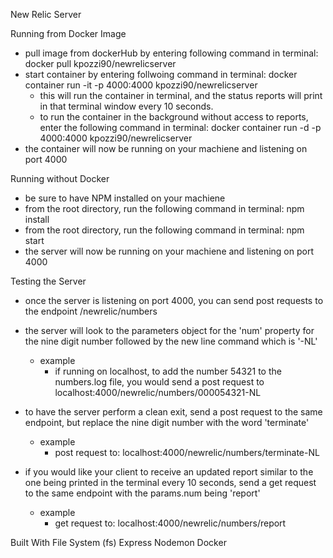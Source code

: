 New Relic Server

Running from Docker Image

  - pull image from dockerHub by entering following command in terminal: docker pull kpozzi90/newrelicserver
  - start container by entering follwoing command in terminal: docker container run -it -p 4000:4000 kpozzi90/newrelicserver
      - this will run the container in terminal, and the status reports will print in that terminal window every 10 seconds. 
      - to run the container in the background without access to reports, enter the following command in terminal: docker container run -d -p 4000:4000 kpozzi90/newrelicserver
  - the container will now be running on your machiene and listening on port 4000

Running without Docker

  - be sure to have NPM installed on your machiene
  - from the root directory, run the following command in terminal: npm install
  - from the root directory, run the following command in terminal: npm start
  - the server will now be running on your machiene and listening on port 4000

Testing the Server

  - once the server is listening on port 4000, you can send post requests to the endpoint /newrelic/numbers
  - the server will look to the parameters object for the 'num' property for the nine digit number followed by the new line command which is '-NL'
    - example
      - if running on localhost, to add the number 54321 to the numbers.log file, you would send a post request to localhost:4000/newrelic/numbers/000054321-NL

  - to have the server perform a clean exit, send a post request to the same endpoint, but replace the nine digit number with the word 'terminate'
    - example
      - post request to: localhost:4000/newrelic/numbers/terminate-NL

  - if you would like your client to receive an updated report similar to the one being printed in the terminal every 10 seconds, send a get request to the same endpoint with the params.num being 'report'
    - example
      - get request to: localhost:4000/newrelic/numbers/report


Built With
File System (fs)
Express
Nodemon
Docker